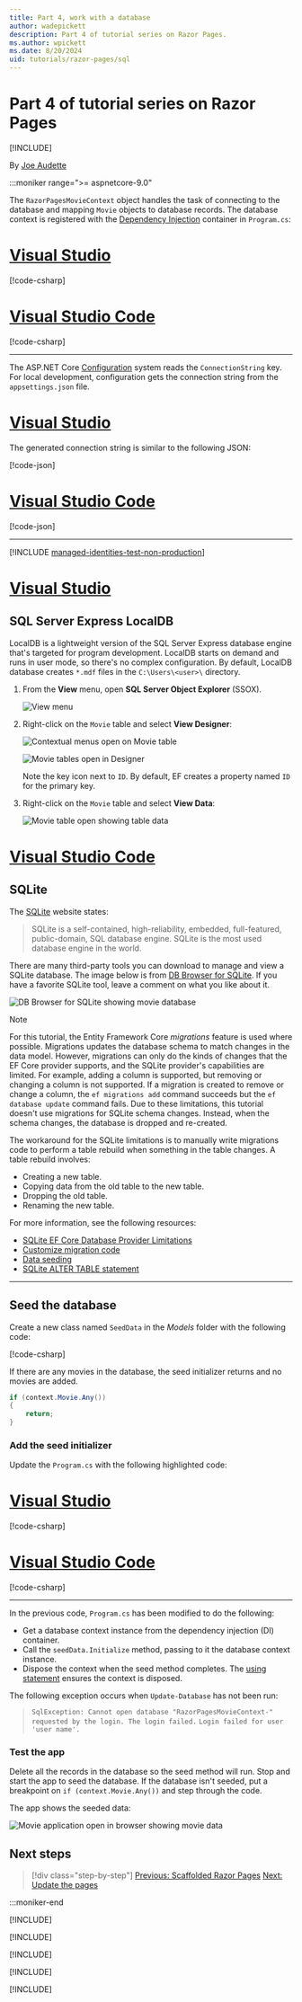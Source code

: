 ```yaml
---
title: Part 4, work with a database
author: wadepickett
description: Part 4 of tutorial series on Razor Pages.
ms.author: wpickett
ms.date: 8/20/2024
uid: tutorials/razor-pages/sql
---
```

# Part 4 of tutorial series on Razor Pages

[!INCLUDE[](~/includes/not-latest-version.md)]

By [Joe Audette](https://twitter.com/joeaudette)

:::moniker range=">= aspnetcore-9.0"

The `RazorPagesMovieContext` object handles the task of connecting to the database and mapping `Movie` objects to database records. The database context is registered with the [Dependency Injection](xref:fundamentals/dependency-injection) container in `Program.cs`:

# [Visual Studio](#tab/visual-studio)

[!code-csharp[](~/tutorials/razor-pages/razor-pages-start/snapshot_sample9/Program.cs?name=snippet_di&highlight=8-9)]

# [Visual Studio Code](#tab/visual-studio-code)

[!code-csharp[](~/tutorials/razor-pages/razor-pages-start/snapshot_sample9/Program.cs?name=snippet_di_sl&highlight=7-8)]

---

The ASP.NET Core [Configuration](xref:fundamentals/configuration/index) system reads the `ConnectionString` key. For local development, configuration gets the connection string from the `appsettings.json` file.

# [Visual Studio](#tab/visual-studio)

The generated connection string is similar to the following JSON:

[!code-json[](~/tutorials/razor-pages/razor-pages-start/snapshot_sample9/appsettings.json?highlight=9-11)]

# [Visual Studio Code](#tab/visual-studio-code)

[!code-json[](~/tutorials/razor-pages/razor-pages-start/snapshot_sample9/appsettings_SQLite.json?highlight=9-11)]

---

[!INCLUDE [managed-identities-test-non-production](~/includes/managed-identities-test-non-production.md)]

# [Visual Studio](#tab/visual-studio)

## SQL Server Express LocalDB

LocalDB is a lightweight version of the SQL Server Express database engine that's targeted for program development. LocalDB starts on demand and runs in user mode, so there's no complex configuration. By default, LocalDB database creates `*.mdf` files in the `C:\Users\<user>\` directory.

<a name="ssox"></a>
1. From the **View** menu, open **SQL Server Object Explorer** (SSOX).

   ![View menu](~/tutorials/razor-pages/sql/_static/9/ssox_VS22_17.11.0.png)

1. Right-click on the `Movie` table and select **View Designer**:

   ![Contextual menus open on Movie table](~/tutorials/razor-pages/sql/_static/9/view_designer_VS22_17.11.0.png)

   ![Movie tables open in Designer](~/tutorials/razor-pages/sql/_static/9/db_VS22_17.11.0.png)

   Note the key icon next to `ID`. By default, EF creates a property named `ID` for the primary key.

1. Right-click on the `Movie` table and select **View Data**:

   ![Movie table open showing table data](~/tutorials/razor-pages/sql/_static/9/view_data_VS22_17.11.0.png)

# [Visual Studio Code](#tab/visual-studio-code)

## SQLite

The [SQLite](https://www.sqlite.org/) website states:

> SQLite is a self-contained, high-reliability, embedded, full-featured, public-domain, SQL database engine. SQLite is the most used database engine in the world.

There are many third-party tools you can download to manage and view a SQLite database. The image below is from [DB Browser for SQLite](https://sqlitebrowser.org/). If you have a favorite SQLite tool, leave a comment on what you like about it.

![DB Browser for SQLite showing movie database](~/tutorials/first-mvc-app-xplat/working-with-sql/_static/dbb.png)

> [!NOTE]
> For this tutorial, the Entity Framework Core *migrations* feature is used where possible. Migrations updates the database schema to match changes in the data model. However, migrations can only do the kinds of changes that the EF Core provider supports, and the SQLite provider's capabilities are limited. For example, adding a column is supported, but removing or changing a column is not supported. If a migration is created to remove or change a column, the `ef migrations add` command succeeds but the `ef database update` command fails. Due to these limitations, this tutorial doesn't use migrations for SQLite schema changes. Instead, when the schema changes, the database is dropped and re-created.
>
>The workaround for the SQLite limitations is to manually write migrations code to perform a table rebuild when something in the table changes. A table rebuild involves:
>
>* Creating a new table.
>* Copying data from the old table to the new table.
>* Dropping the old table.
>* Renaming the new table.
>
>For more information, see the following resources:
> * [SQLite EF Core Database Provider Limitations](/ef/core/providers/sqlite/limitations)
> * [Customize migration code](/ef/core/managing-schemas/migrations/#customize-migration-code)
> * [Data seeding](/ef/core/modeling/data-seeding)
> * [SQLite ALTER TABLE statement](https://sqlite.org/lang_altertable.html)

---

## Seed the database

<!-- Next version put it in the Data folder -->
Create a new class named `SeedData` in the *Models* folder with the following code:

[!code-csharp[](~/tutorials/razor-pages/razor-pages-start/snapshot_sample9/Models/SeedData.cs?name=snippet_1)]

If there are any movies in the database, the seed initializer returns and no movies are added.

```csharp
if (context.Movie.Any())
{
    return;
}
```

<a name="si"></a>

### Add the seed initializer

Update the `Program.cs` with the following highlighted code:

# [Visual Studio](#tab/visual-studio)

[!code-csharp[](~/tutorials/razor-pages/razor-pages-start/snapshot_sample9/ProgramSeed.cs?name=snippet_all&highlight=3,13-18)]

# [Visual Studio Code](#tab/visual-studio-code)

[!code-csharp[](~/tutorials/razor-pages/razor-pages-start/snapshot_sample9/ProgramSeed.cs?name=snippet_all_sl&highlight=3,13-18)]

---

In the previous code, `Program.cs` has been modified to do the following:

* Get a database context instance from the dependency injection (DI) container.
* Call the `seedData.Initialize` method, passing to it the database context instance.
* Dispose the context when the seed method completes. The [using statement](/dotnet/csharp/language-reference/keywords/using-statement) ensures the context is disposed.

The following exception occurs when `Update-Database` has not been run:

> `SqlException: Cannot open database "RazorPagesMovieContext-" requested by the login. The login failed.`
> `Login failed for user 'user name'.`

### Test the app

Delete all the records in the database so the seed method will run. Stop and start the app to seed the database. If the database isn't seeded, put a breakpoint on `if (context.Movie.Any())` and step through the code.

The app shows the seeded data:

![Movie application open in browser showing movie data](~/tutorials/razor-pages/sql/_static/9/seededDataUI.png)

## Next steps

> [!div class="step-by-step"]
> [Previous: Scaffolded Razor Pages](xref:tutorials/razor-pages/page)
> [Next: Update the pages](xref:tutorials/razor-pages/da1)

:::moniker-end

[!INCLUDE[](~/tutorials/razor-pages/sql/includes/sql8.md)]

[!INCLUDE[](~/tutorials/razor-pages/sql/includes/sql7.md)]

[!INCLUDE[](~/tutorials/razor-pages/sql/includes/sql6.md)]

[!INCLUDE[](~/tutorials/razor-pages/sql/includes/sql5.md)]

[!INCLUDE[](~/tutorials/razor-pages/sql/includes/sql3.md)]
